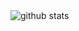 <picture decoding="async" loading="lazy">
  <source media="(prefers-color-scheme: light)" srcset="https://raw.githubusercontent.com/godfatherdemon/LuciNyan/output/github-stats.png">
  <source media="(prefers-color-scheme: dark)" srcset="https://raw.githubusercontent.com/godfatherdemon/godfatherdemon/output/github-stats-dark.png">
  <source media="(prefers-color-scheme: dark)" srcset="https://pixel-profile.vercel.app/api/github-stats?username=godfatherdemon&screen_effect=true&dithering=true&include_all_commits=true&pixelate_avatar=true&theme=crt&theme=crt&color=%23ffffffFF&hide=prs%2Crank%2Cstars">
  <img alt="github stats" src="https://pixel-profile.vercel.app/api/github-stats?username=godfatherdemon&screen_effect=false&theme=fuji&hide=avatar&dithering=true">
</picture>
